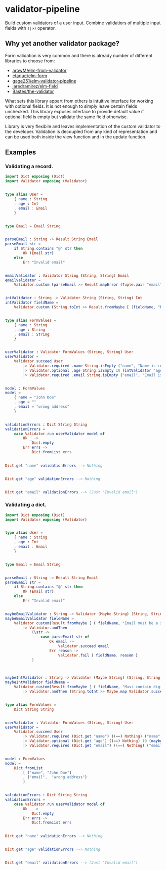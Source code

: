 # validator-pipeline
Build custom validators of a user input. Combine validatiors of multiple input fields with `(|>)` operator.

## Why yet another validator package?
Form validation is very common and there is already number of different libraries to choose from: 
* [arowM/elm-from-validator](https://package.elm-lang.org/packages/arowM/elm-form-validator/latest/)
* [etaque/elm-form](https://package.elm-lang.org/packages/etaque/elm-form/latest/)
* [gage251/elm-validator-pipeline](https://package.elm-lang.org/packages/gege251/elm-validator-pipeline/latest/)
* [jaredramirez/elm-field](https://package.elm-lang.org/packages/jaredramirez/elm-field/latest/)
* [Bastes/the-validator](https://package.elm-lang.org/packages/Bastes/the-validator/latest/)

What sets this library appart from others is intuitive interface for working with optional fields.
It is not enough to simply leave certain fields unchecked. This library exposes interface to provide default value if optional field is empty but validate the same field otherwise.

Library is very flexibile and leaves implementation of the custom validator to the developer. Validation is decoupled from any kind of representation and can be used both inside the view function and in the update function.

## Examples

### Validating a record.

```elm
import Dict exposing (Dict)
import Validator exposing (Validator)


type alias User =
    { name : String
    , age : Int
    , email : Email
    }


type Email = Email String


parseEmail : String -> Result String Email
parseEmail str =
    if String.contains "@" str then
        Ok (Email str)
    else
        Err "Invalid email"


emailValidator : Validator String (String, String) Email
emailValidator =
    Validator.custom (parseEmail >> Result.mapError (Tuple.pair "email" >> List.singleton))


intValidator : String -> Validator String (String, String) Int
intValidator fieldName =
    Validator.custom (String.toInt >> Result.fromMaybe [ (fieldName, "Not a number") ])


type alias FormValues =
    { name : String
    , age : String
    , email : String
    }


userValidator : Validator FormValues (String, String) User
userValidator =
    Validator.succeed User
        |> Validator.required .name String.isEmpty ("name", "Name is required") (Validator.custom Ok)
        |> Validator.optional .age String.isEmpty 10 (intValidator "age")
        |> Validator.required .email String.isEmpty ("email", "Email is required") emailValidator


model : FormValues
model =
    { name = "John Doe"
    , age = ""
    , email = "wrong address"
    }


validationErrors : Dict String String
validationErrors =
    case Validator.run userValidator model of 
        Ok _ ->
            Dict.empty
        Err errs ->
            Dict.fromList errs
       

Dict.get "name" validationErrors --> Nothing


Dict.get "age" validationErrors --> Nothing


Dict.get "email" validationErrors --> (Just "Invalid email")
```

### Validating a dict.

```elm
import Dict exposing (Dict)
import Validator exposing (Validator)


type alias User =
    { name : String
    , age : Int
    , email : Email
    }


type Email = Email String


parseEmail : String -> Result String Email
parseEmail str =
    if String.contains "@" str then
        Ok (Email str)
    else
        Err "Invalid email"


maybeEmailValidator : String -> Validator (Maybe String) (String, String) Email
maybeEmailValidator fieldName =
    Validator.custom(Result.fromMaybe [ ( fieldName, "Email must be a string" ) ])
        |> Validator.andThen 
            (\str -> 
                case parseEmail str of
                    Ok email ->
                        Validator.succeed email
                    Err reason -> 
                        Validator.fail ( fieldName, reason )
            )
        


maybeIntValidator : String -> Validator (Maybe String) (String, String) Int
maybeIntValidator fieldName =
    Validator.custom(Result.fromMaybe [ ( fieldName, "Must contain digits" ) ])
        |> Validator.andThen (String.toInt >> Maybe.map Validator.succeed >> Maybe.withDefault (Validator.fail ( fieldName,  "Not a number" )))


type alias FormValues =
    Dict String String


userValidator : Validator FormValues (String, String) User
userValidator =
    Validator.succeed User
        |> Validator.required (Dict.get "name") ((==) Nothing) ("name", "Name is required") (Validator.custom (Result.fromMaybe [("name", "Name is required")]))
        |> Validator.optional (Dict.get "age") ((==) Nothing) 10 (maybeIntValidator "age")
        |> Validator.required (Dict.get "email") ((==) Nothing) ("email", "Email is required") (maybeEmailValidator "email")


model : FormValues
model =
    Dict.fromList
        [ ("name", "John Doe")
        , ("email",  "wrong address")
        ]


validationErrors : Dict String String
validationErrors =
    case Validator.run userValidator model of 
        Ok _ ->
            Dict.empty
        Err errs ->
            Dict.fromList errs
       

Dict.get "name" validationErrors --> Nothing


Dict.get "age" validationErrors --> Nothing


Dict.get "email" validationErrors --> (Just "Invalid email")
```